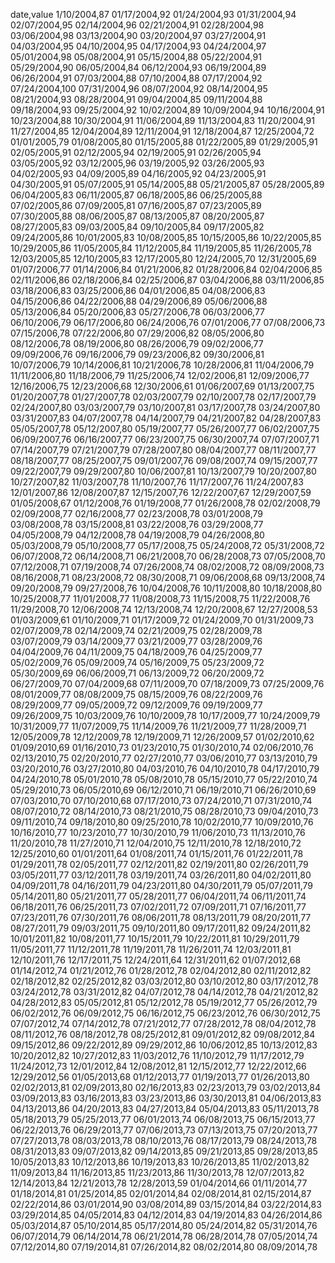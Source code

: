 date,value
1/10/2004,87
01/17/2004,92
01/24/2004,93
01/31/2004,94
02/07/2004,95
02/14/2004,96
02/21/2004,91
02/28/2004,98
03/06/2004,98
03/13/2004,90
03/20/2004,97
03/27/2004,91
04/03/2004,95
04/10/2004,95
04/17/2004,93
04/24/2004,97
05/01/2004,98
05/08/2004,91
05/15/2004,88
05/22/2004,91
05/29/2004,90
06/05/2004,84
06/12/2004,93
06/19/2004,89
06/26/2004,91
07/03/2004,88
07/10/2004,88
07/17/2004,92
07/24/2004,100
07/31/2004,96
08/07/2004,92
08/14/2004,95
08/21/2004,93
08/28/2004,91
09/04/2004,85
09/11/2004,88
09/18/2004,93
09/25/2004,92
10/02/2004,89
10/09/2004,94
10/16/2004,91
10/23/2004,88
10/30/2004,91
11/06/2004,89
11/13/2004,83
11/20/2004,91
11/27/2004,85
12/04/2004,89
12/11/2004,91
12/18/2004,87
12/25/2004,72
01/01/2005,79
01/08/2005,80
01/15/2005,88
01/22/2005,89
01/29/2005,91
02/05/2005,91
02/12/2005,94
02/19/2005,91
02/26/2005,94
03/05/2005,92
03/12/2005,96
03/19/2005,92
03/26/2005,93
04/02/2005,93
04/09/2005,89
04/16/2005,92
04/23/2005,91
04/30/2005,91
05/07/2005,91
05/14/2005,88
05/21/2005,87
05/28/2005,89
06/04/2005,83
06/11/2005,87
06/18/2005,86
06/25/2005,88
07/02/2005,86
07/09/2005,81
07/16/2005,87
07/23/2005,89
07/30/2005,88
08/06/2005,87
08/13/2005,87
08/20/2005,87
08/27/2005,83
09/03/2005,84
09/10/2005,84
09/17/2005,82
09/24/2005,86
10/01/2005,83
10/08/2005,85
10/15/2005,86
10/22/2005,85
10/29/2005,86
11/05/2005,84
11/12/2005,84
11/19/2005,85
11/26/2005,78
12/03/2005,85
12/10/2005,83
12/17/2005,80
12/24/2005,70
12/31/2005,69
01/07/2006,77
01/14/2006,84
01/21/2006,82
01/28/2006,84
02/04/2006,85
02/11/2006,86
02/18/2006,84
02/25/2006,87
03/04/2006,88
03/11/2006,85
03/18/2006,83
03/25/2006,86
04/01/2006,85
04/08/2006,83
04/15/2006,86
04/22/2006,88
04/29/2006,89
05/06/2006,88
05/13/2006,84
05/20/2006,83
05/27/2006,78
06/03/2006,77
06/10/2006,79
06/17/2006,80
06/24/2006,76
07/01/2006,77
07/08/2006,73
07/15/2006,78
07/22/2006,80
07/29/2006,82
08/05/2006,80
08/12/2006,78
08/19/2006,80
08/26/2006,79
09/02/2006,77
09/09/2006,76
09/16/2006,79
09/23/2006,82
09/30/2006,81
10/07/2006,79
10/14/2006,81
10/21/2006,78
10/28/2006,81
11/04/2006,79
11/11/2006,80
11/18/2006,79
11/25/2006,74
12/02/2006,81
12/09/2006,77
12/16/2006,75
12/23/2006,68
12/30/2006,61
01/06/2007,69
01/13/2007,75
01/20/2007,78
01/27/2007,78
02/03/2007,79
02/10/2007,78
02/17/2007,79
02/24/2007,80
03/03/2007,79
03/10/2007,81
03/17/2007,78
03/24/2007,80
03/31/2007,83
04/07/2007,78
04/14/2007,79
04/21/2007,82
04/28/2007,83
05/05/2007,78
05/12/2007,80
05/19/2007,77
05/26/2007,77
06/02/2007,75
06/09/2007,76
06/16/2007,77
06/23/2007,75
06/30/2007,74
07/07/2007,71
07/14/2007,79
07/21/2007,79
07/28/2007,80
08/04/2007,77
08/11/2007,77
08/18/2007,77
08/25/2007,75
09/01/2007,76
09/08/2007,74
09/15/2007,77
09/22/2007,79
09/29/2007,80
10/06/2007,81
10/13/2007,79
10/20/2007,80
10/27/2007,82
11/03/2007,78
11/10/2007,76
11/17/2007,76
11/24/2007,83
12/01/2007,86
12/08/2007,87
12/15/2007,76
12/22/2007,67
12/29/2007,59
01/05/2008,67
01/12/2008,76
01/19/2008,77
01/26/2008,78
02/02/2008,79
02/09/2008,77
02/16/2008,77
02/23/2008,78
03/01/2008,79
03/08/2008,78
03/15/2008,81
03/22/2008,76
03/29/2008,77
04/05/2008,79
04/12/2008,78
04/19/2008,79
04/26/2008,80
05/03/2008,79
05/10/2008,77
05/17/2008,75
05/24/2008,72
05/31/2008,72
06/07/2008,72
06/14/2008,71
06/21/2008,70
06/28/2008,73
07/05/2008,70
07/12/2008,71
07/19/2008,74
07/26/2008,74
08/02/2008,72
08/09/2008,73
08/16/2008,71
08/23/2008,72
08/30/2008,71
09/06/2008,68
09/13/2008,74
09/20/2008,79
09/27/2008,76
10/04/2008,76
10/11/2008,80
10/18/2008,80
10/25/2008,77
11/01/2008,77
11/08/2008,73
11/15/2008,75
11/22/2008,76
11/29/2008,70
12/06/2008,74
12/13/2008,74
12/20/2008,67
12/27/2008,53
01/03/2009,61
01/10/2009,71
01/17/2009,72
01/24/2009,70
01/31/2009,73
02/07/2009,78
02/14/2009,74
02/21/2009,75
02/28/2009,78
03/07/2009,79
03/14/2009,77
03/21/2009,77
03/28/2009,76
04/04/2009,76
04/11/2009,75
04/18/2009,76
04/25/2009,77
05/02/2009,76
05/09/2009,74
05/16/2009,75
05/23/2009,72
05/30/2009,69
06/06/2009,71
06/13/2009,72
06/20/2009,72
06/27/2009,70
07/04/2009,68
07/11/2009,70
07/18/2009,73
07/25/2009,76
08/01/2009,77
08/08/2009,75
08/15/2009,76
08/22/2009,76
08/29/2009,77
09/05/2009,72
09/12/2009,76
09/19/2009,77
09/26/2009,75
10/03/2009,76
10/10/2009,78
10/17/2009,77
10/24/2009,79
10/31/2009,77
11/07/2009,75
11/14/2009,76
11/21/2009,77
11/28/2009,71
12/05/2009,78
12/12/2009,78
12/19/2009,71
12/26/2009,57
01/02/2010,62
01/09/2010,69
01/16/2010,73
01/23/2010,75
01/30/2010,74
02/06/2010,76
02/13/2010,75
02/20/2010,77
02/27/2010,77
03/06/2010,77
03/13/2010,79
03/20/2010,76
03/27/2010,80
04/03/2010,76
04/10/2010,78
04/17/2010,79
04/24/2010,78
05/01/2010,78
05/08/2010,78
05/15/2010,77
05/22/2010,74
05/29/2010,73
06/05/2010,69
06/12/2010,71
06/19/2010,71
06/26/2010,69
07/03/2010,70
07/10/2010,68
07/17/2010,73
07/24/2010,71
07/31/2010,74
08/07/2010,72
08/14/2010,73
08/21/2010,75
08/28/2010,73
09/04/2010,73
09/11/2010,74
09/18/2010,80
09/25/2010,78
10/02/2010,77
10/09/2010,76
10/16/2010,77
10/23/2010,77
10/30/2010,79
11/06/2010,73
11/13/2010,76
11/20/2010,78
11/27/2010,71
12/04/2010,75
12/11/2010,78
12/18/2010,72
12/25/2010,60
01/01/2011,64
01/08/2011,74
01/15/2011,76
01/22/2011,78
01/29/2011,78
02/05/2011,77
02/12/2011,82
02/19/2011,80
02/26/2011,79
03/05/2011,77
03/12/2011,78
03/19/2011,74
03/26/2011,80
04/02/2011,80
04/09/2011,78
04/16/2011,79
04/23/2011,80
04/30/2011,79
05/07/2011,79
05/14/2011,80
05/21/2011,77
05/28/2011,77
06/04/2011,74
06/11/2011,74
06/18/2011,76
06/25/2011,73
07/02/2011,72
07/09/2011,71
07/16/2011,77
07/23/2011,76
07/30/2011,76
08/06/2011,78
08/13/2011,79
08/20/2011,77
08/27/2011,79
09/03/2011,75
09/10/2011,80
09/17/2011,82
09/24/2011,82
10/01/2011,82
10/08/2011,77
10/15/2011,79
10/22/2011,81
10/29/2011,79
11/05/2011,77
11/12/2011,78
11/19/2011,78
11/26/2011,74
12/03/2011,81
12/10/2011,76
12/17/2011,75
12/24/2011,64
12/31/2011,62
01/07/2012,68
01/14/2012,74
01/21/2012,76
01/28/2012,78
02/04/2012,80
02/11/2012,82
02/18/2012,82
02/25/2012,82
03/03/2012,80
03/10/2012,80
03/17/2012,78
03/24/2012,78
03/31/2012,82
04/07/2012,78
04/14/2012,78
04/21/2012,82
04/28/2012,83
05/05/2012,81
05/12/2012,78
05/19/2012,77
05/26/2012,79
06/02/2012,76
06/09/2012,75
06/16/2012,75
06/23/2012,76
06/30/2012,75
07/07/2012,74
07/14/2012,78
07/21/2012,77
07/28/2012,78
08/04/2012,78
08/11/2012,76
08/18/2012,78
08/25/2012,81
09/01/2012,82
09/08/2012,84
09/15/2012,86
09/22/2012,89
09/29/2012,86
10/06/2012,85
10/13/2012,83
10/20/2012,82
10/27/2012,83
11/03/2012,76
11/10/2012,79
11/17/2012,79
11/24/2012,73
12/01/2012,84
12/08/2012,81
12/15/2012,77
12/22/2012,66
12/29/2012,56
01/05/2013,68
01/12/2013,77
01/19/2013,77
01/26/2013,80
02/02/2013,81
02/09/2013,80
02/16/2013,83
02/23/2013,79
03/02/2013,84
03/09/2013,83
03/16/2013,83
03/23/2013,86
03/30/2013,81
04/06/2013,83
04/13/2013,86
04/20/2013,83
04/27/2013,84
05/04/2013,83
05/11/2013,78
05/18/2013,79
05/25/2013,77
06/01/2013,74
06/08/2013,75
06/15/2013,77
06/22/2013,76
06/29/2013,77
07/06/2013,73
07/13/2013,75
07/20/2013,77
07/27/2013,78
08/03/2013,78
08/10/2013,76
08/17/2013,79
08/24/2013,78
08/31/2013,83
09/07/2013,82
09/14/2013,85
09/21/2013,85
09/28/2013,85
10/05/2013,83
10/12/2013,86
10/19/2013,83
10/26/2013,85
11/02/2013,82
11/09/2013,84
11/16/2013,85
11/23/2013,86
11/30/2013,78
12/07/2013,82
12/14/2013,84
12/21/2013,78
12/28/2013,59
01/04/2014,66
01/11/2014,77
01/18/2014,81
01/25/2014,85
02/01/2014,84
02/08/2014,81
02/15/2014,87
02/22/2014,86
03/01/2014,90
03/08/2014,89
03/15/2014,84
03/22/2014,83
03/29/2014,85
04/05/2014,83
04/12/2014,83
04/19/2014,83
04/26/2014,86
05/03/2014,87
05/10/2014,85
05/17/2014,80
05/24/2014,82
05/31/2014,76
06/07/2014,79
06/14/2014,78
06/21/2014,78
06/28/2014,78
07/05/2014,74
07/12/2014,80
07/19/2014,81
07/26/2014,82
08/02/2014,80
08/09/2014,78
